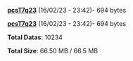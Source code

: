 [**pcsT7q23**](/data/pcsT7q23.txt) (16/02/23 - 23:42)- 694 bytes

[**pcsT7q23**](/data/pcsT7q23.txt) (16/02/23 - 23:42)- 694 bytes

**Total Datas**: 10234

**Total Size**: 66.50 MB / 66.5 MB